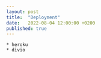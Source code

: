 ```yaml
---
layout: post
title:  "Deployment"
date:   2022-08-04 12:00:00 +0200
published: true
---
```


    * heroku
    * divio
